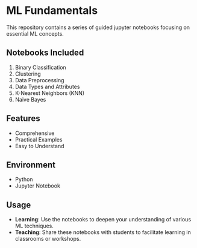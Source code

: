 # ML Fundamentals
This repository contains a series of guided jupyter notebooks focusing on essential ML concepts.

## Notebooks Included

1. Binary Classification
2. Clustering
3. Data Preprocessing
4. Data Types and Attributes
5. K-Nearest Neighbors (KNN)
6. Naive Bayes

## Features

- Comprehensive
- Practical Examples
- Easy to Understand

## Environment

- Python
- Jupyter Notebook

## Usage

- **Learning**: Use the notebooks to deepen your understanding of various ML techniques.
- **Teaching**: Share these notebooks with students to facilitate learning in classrooms or workshops.
